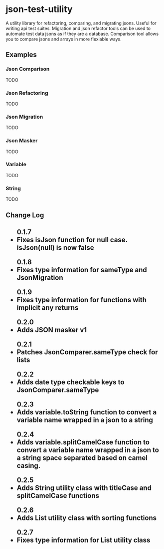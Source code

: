 <h1>json-test-utility</h1>
<p>A utility library for refactoring, comparing, and migrating jsons.
Useful for writing api test suites.
Migration and json refactor tools can be used to automate test data jsons as if they are a database.
Comparison tool allows you to compare jsons and arrays in more flexiable ways.
</p>
<h2>Examples</h2>
<h3>Json Comparison</h3>
TODO
<h3>Json Refactoring</h3>
TODO
<h3>Json Migration</h3>
TODO
<h3>Json Masker</h3>
TODO
<h3>Variable</h3>
TODO
<h3>String</h3>
TODO

<h2>Change Log<h2>
<ul>0.1.7<li>Fixes isJson function for null case. isJson(null) is now false</li></ul>
<ul>0.1.8<li>Fixes type information for sameType and JsonMigration</li></ul>
<ul>0.1.9<li>Fixes type information for functions with implicit any returns</li></ul>
<ul>0.2.0<li>Adds JSON masker v1</li></ul>
<ul>0.2.1<li>Patches JsonComparer.sameType check for lists</li></ul>
<ul>0.2.2<li>Adds date type checkable keys to JsonComparer.sameType</li></ul>
<ul>0.2.3<li>Adds variable.toString function to convert a variable name wrapped in a json to a string</li></ul>
<ul>0.2.4<li>Adds variable.splitCamelCase function to convert a variable name wrapped in a json to a string space separated based on camel casing.</li></ul>
<ul>0.2.5<li>Adds String utility class with titleCase and splitCamelCase functions</li></ul>
<ul>0.2.6<li>Adds List utility class with sorting functions</li></ul>
<ul>0.2.7<li>Fixes type information for List utility class</li></ul>
